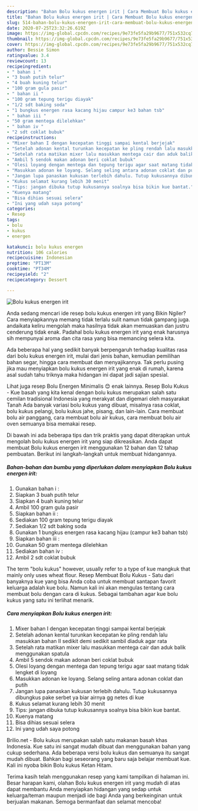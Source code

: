 ```yaml
---
description: "Bahan Bolu kukus energen irit | Cara Membuat Bolu kukus energen irit Yang Enak Dan Mudah"
title: "Bahan Bolu kukus energen irit | Cara Membuat Bolu kukus energen irit Yang Enak Dan Mudah"
slug: 514-bahan-bolu-kukus-energen-irit-cara-membuat-bolu-kukus-energen-irit-yang-enak-dan-mudah
date: 2020-07-25T23:32:26.619Z
image: https://img-global.cpcdn.com/recipes/9e73fe5fa29b9677/751x532cq70/bolu-kukus-energen-irit-foto-resep-utama.jpg
thumbnail: https://img-global.cpcdn.com/recipes/9e73fe5fa29b9677/751x532cq70/bolu-kukus-energen-irit-foto-resep-utama.jpg
cover: https://img-global.cpcdn.com/recipes/9e73fe5fa29b9677/751x532cq70/bolu-kukus-energen-irit-foto-resep-utama.jpg
author: Bessie Simon
ratingvalue: 3.4
reviewcount: 13
recipeingredient:
- " bahan i "
- "3 buah putih telur"
- "4 buah kuning telur"
- "100 gram gula pasir"
- " bahan ii "
- "100 gram tepung terigu diayak"
- "1/2 sdt baking soda"
- "1 bungkus energen rasa kacang hijau campur ke3 bahan tsb"
- " bahan iii "
- "50 gram mentega dilelehkan"
- " bahan iv "
- "2 sdt coklat bubuk"
recipeinstructions:
- "Mixer bahan I dengan kecepatan tinggi sampai kental berjejak"
- "Setelah adonan kental turunkan kecepatan ke pling rendah lalu masukkan bahan II sedikit demi sedikit sambil diaduk agar rata"
- "Setelah rata matikan mixer lalu masukkan mentega cair dan aduk balik menggunakan spatula"
- "Ambil 5 sendok makan adonan beri coklat bubuk"
- "Olesi loyang dengan mentega dan tepung terigu agar saat matang tidak lengket di loyang"
- "Masukkan adonan ke loyang. Selang seling antara adonan coklat dan putih"
- "Jangan lupa panaskan kukusan terlebih dahulu. Tutup kukusannya dibungkus pake serbet ya biar airnya gg netes di kue"
- "Kukus selamat kurang lebih 30 menit"
- "Tips: jangan dibuka tutup kukusannya soalnya bisa bikin kue bantat."
- "Kuenya matang"
- "Bisa dihias sesuai selera"
- "Ini yang udah saya potong"
categories:
- Resep
tags:
- bolu
- kukus
- energen

katakunci: bolu kukus energen 
nutrition: 106 calories
recipecuisine: Indonesian
preptime: "PT13M"
cooktime: "PT34M"
recipeyield: "2"
recipecategory: Dessert

---
```



![Bolu kukus energen irit](https://img-global.cpcdn.com/recipes/9e73fe5fa29b9677/751x532cq70/bolu-kukus-energen-irit-foto-resep-utama.jpg)

Anda sedang mencari ide resep bolu kukus energen irit yang Bikin Ngiler? Cara menyiapkannya memang tidak terlalu sulit namun tidak gampang juga. andaikata keliru mengolah maka hasilnya tidak akan memuaskan dan justru cenderung tidak enak. Padahal bolu kukus energen irit yang enak harusnya sih mempunyai aroma dan cita rasa yang bisa memancing selera kita.

Ada beberapa hal yang sedikit banyak berpengaruh terhadap kualitas rasa dari bolu kukus energen irit, mulai dari jenis bahan, kemudian pemilihan bahan segar, hingga cara membuat dan menyajikannya. Tak perlu pusing jika mau menyiapkan bolu kukus energen irit yang enak di rumah, karena asal sudah tahu triknya maka hidangan ini dapat jadi sajian spesial.

Lihat juga resep Bolu Energen Minimalis 😊 enak lainnya. Resep Bolu Kukus - Kue basah yang kita kenal dengan bolu kukus merupakan salah satu cemilan tradisional Indonesia yang merakyat dan digemari oleh masyarakat Tanah Ada banyak variasi bolu kukus yang dibuat, misalnya rasa coklat, bolu kukus pelangi, bolu kukus jahe, pisang, dan lain-lain. Cara membuat bolu air panggang, cara membuat bolu air kukus, cara membuat bolu air oven semuanya bisa memakai resep.


Di bawah ini ada beberapa tips dan trik praktis yang dapat diterapkan untuk mengolah bolu kukus energen irit yang siap dikreasikan. Anda dapat membuat Bolu kukus energen irit menggunakan 12 bahan dan 12 tahap pembuatan. Berikut ini langkah-langkah untuk membuat hidangannya.

<!--inarticleads1-->

##### Bahan-bahan dan bumbu yang diperlukan dalam menyiapkan Bolu kukus energen irit:

1. Gunakan  bahan i :
1. Siapkan 3 buah putih telur
1. Siapkan 4 buah kuning telur
1. Ambil 100 gram gula pasir
1. Siapkan  bahan ii :
1. Sediakan 100 gram tepung terigu diayak
1. Sediakan 1/2 sdt baking soda
1. Gunakan 1 bungkus energen rasa kacang hijau (campur ke3 bahan tsb)
1. Siapkan  bahan iii :
1. Gunakan 50 gram mentega dilelehkan
1. Sediakan  bahan iv :
1. Ambil 2 sdt coklat bubuk


The term &#34;bolu kukus&#34; however, usually refer to a type of kue mangkuk that mainly only uses wheat flour. Resep Membuat Bolu Kukus - Satu dari banyaknya kue yang bisa Anda coba untuk membuat santapan favorit keluarga adalah kue bolu. Namun kali ini akan mengulas tentang cara membuat bolu dengan cara di kukus. Sebagai tambahan agar kue bolu kukus yang satu ini terlihat menarik. 

<!--inarticleads2-->

##### Cara menyiapkan Bolu kukus energen irit:

1. Mixer bahan I dengan kecepatan tinggi sampai kental berjejak
1. Setelah adonan kental turunkan kecepatan ke pling rendah lalu masukkan bahan II sedikit demi sedikit sambil diaduk agar rata
1. Setelah rata matikan mixer lalu masukkan mentega cair dan aduk balik menggunakan spatula
1. Ambil 5 sendok makan adonan beri coklat bubuk
1. Olesi loyang dengan mentega dan tepung terigu agar saat matang tidak lengket di loyang
1. Masukkan adonan ke loyang. Selang seling antara adonan coklat dan putih
1. Jangan lupa panaskan kukusan terlebih dahulu. Tutup kukusannya dibungkus pake serbet ya biar airnya gg netes di kue
1. Kukus selamat kurang lebih 30 menit
1. Tips: jangan dibuka tutup kukusannya soalnya bisa bikin kue bantat.
1. Kuenya matang
1. Bisa dihias sesuai selera
1. Ini yang udah saya potong


Brilio.net - Bolu kukus merupakan salah satu makanan basah khas Indonesia. Kue satu ini sangat mudah dibuat dan menggunakan bahan yang cukup sederhana. Ada beberapa versi bolu kukus dan semuanya itu sangat mudah dibuat. Bahkan bagi seseorang yang baru saja belajar membuat kue. Kali ini nyoba bikin Bolu kukus Ketan Hitam. 

Terima kasih telah menggunakan resep yang kami tampilkan di halaman ini. Besar harapan kami, olahan Bolu kukus energen irit yang mudah di atas dapat membantu Anda menyiapkan hidangan yang sedap untuk keluarga/teman maupun menjadi ide bagi Anda yang berkeinginan untuk berjualan makanan. Semoga bermanfaat dan selamat mencoba!
